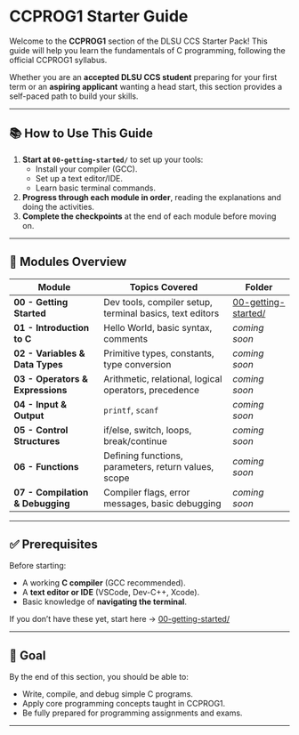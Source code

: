 # CCPROG1 Starter Guide

Welcome to the **CCPROG1** section of the DLSU CCS Starter Pack!
This guide will help you learn the fundamentals of C programming, following the official CCPROG1 syllabus.

Whether you are an **accepted DLSU CCS student** preparing for your first term or an **aspiring applicant** wanting a head start, this section provides a self-paced path to build your skills.

---

## 📚 How to Use This Guide

1. **Start at `00-getting-started/`** to set up your tools:
   - Install your compiler (GCC).
   - Set up a text editor/IDE.
   - Learn basic terminal commands.
2. **Progress through each module in order**, reading the explanations and doing the activities.
3. **Complete the checkpoints** at the end of each module before moving on.

---

## 📂 Modules Overview

| Module                           | Topics Covered                                           | Folder                                     |
| -------------------------------- | -------------------------------------------------------- | ------------------------------------------ |
| **00 - Getting Started**         | Dev tools, compiler setup, terminal basics, text editors | [00-getting-started/](00-getting-started/) |
| **01 - Introduction to C**       | Hello World, basic syntax, comments                      | _coming soon_                              |
| **02 - Variables & Data Types**  | Primitive types, constants, type conversion              | _coming soon_                              |
| **03 - Operators & Expressions** | Arithmetic, relational, logical operators, precedence    | _coming soon_                              |
| **04 - Input & Output**          | `printf`, `scanf`                                        | _coming soon_                              |
| **05 - Control Structures**      | if/else, switch, loops, break/continue                   | _coming soon_                              |
| **06 - Functions**               | Defining functions, parameters, return values, scope     | _coming soon_                              |
| **07 - Compilation & Debugging** | Compiler flags, error messages, basic debugging          | _coming soon_                              |

---

## ✅ Prerequisites

Before starting:

- A working **C compiler** (GCC recommended).
- A **text editor or IDE** (VSCode, Dev-C++, Xcode).
- Basic knowledge of **navigating the terminal**.

If you don’t have these yet, start here → [00-getting-started/](00-getting-started/)

---

## 🎯 Goal

By the end of this section, you should be able to:

- Write, compile, and debug simple C programs.
- Apply core programming concepts taught in CCPROG1.
- Be fully prepared for programming assignments and exams.

---
